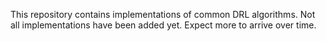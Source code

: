 This repository contains implementations of common DRL algorithms. Not all implementations have been added yet. Expect more to arrive over time.
